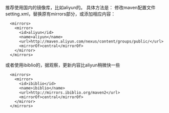 推荐使用国内的镜像库，比如aliyun的。
具体方法是：
修改maven配置文件setting.xml，替换原有mirrors部分，或添加相应内容：
```
  <mirrors>
    <mirror>
      <id>aliyun</id>
      <name>aliyun</name>
      <url>http://maven.aliyun.com/nexus/content/groups/public/</url>
      <mirrorOf>central</mirrorOf>
    </mirror>
  </mirrors>
```

或者使用ibiblio的，据观察，更新内容比aliyun稍微快一些
```
  <mirrors>
    <mirror>
      <id>ibiblio</id>
      <name>ibiblio</name>
      <url>http://mirrors.ibiblio.org/maven2</url>
      <mirrorOf>central</mirrorOf>
    </mirror>
  </mirrors>
```
